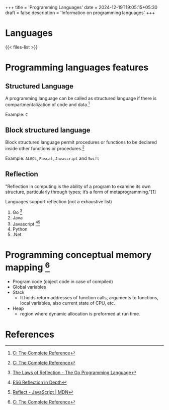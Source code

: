 +++
title = 'Programming Languages'
date = 2024-12-19T19:05:15+05:30
draft = false
description = 'Information on programming languages'
+++

# Languages

{{< files-list >}}

# Programming languages features

## Structured Language

A programming language can be called as structured language if there is compartmentalization of code and data.[^4]

Example: `C`

## Block structured language

Block structured language permit procedures or functions to be declared inside other functions or procedures.[^4]

Example: `ALGOL`, `Pascal`, `Javascript` and `Swift`

## Reflection

"Reflection in computing is the ability of a program to examine its own structure, particularly through types; it’s a form of metaprogramming."[1]

Languages support reflection (not a exhaustive list)

1. Go [^1]
2. Java
3. Javascript [^2][^3]
4. Python
5. .Net

# Programming conceptual memory mapping [^4]

- Program code (object code in case of compiled)
- Global variables
- Stack
    - It holds return addresses of function calls, arguments to functions, local variables, also current state of CPU, etc.
- Heap
    - region where dynamic allocation is preformed at run time.

# References

[^1]:[The Laws of Reflection - The Go Programming Language](https://go.dev/blog/laws-of-reflection)
[^2]:[ES6 Reflection in Depth](https://ponyfoo.com/articles/es6-reflection-in-depth)
[^3]:[Reflect - JavaScript | MDN](https://developer.mozilla.org/en-US/docs/Web/JavaScript/Reference/Global_Objects/Reflect)
[^4]:[C: The Complete Reference]()
